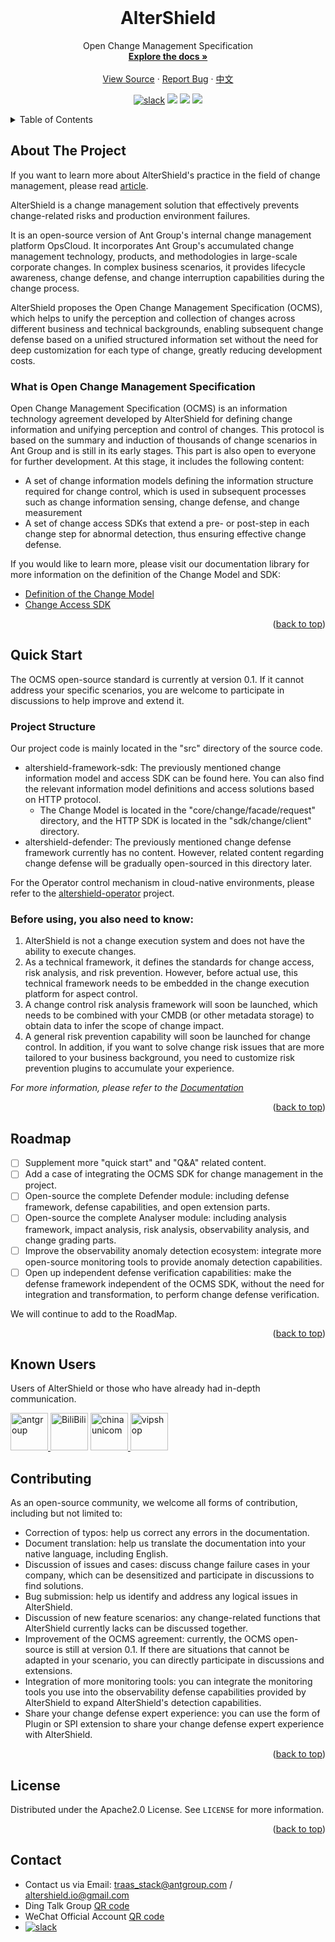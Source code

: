 <br />
<div align="center">
  <!-- <a href="https://github.com/othneildrew/Best-README-Template">
    <img src="docs/logo/logo.png" alt="Logo" width="80" height="80"/>
  </a> -->

<h1 align="center">AlterShield</h1>

  <p align="center">
    Open Change Management Specification
    <br />
    <a href="https://traas-stack.github.io/altershield-docs/"><strong>Explore the docs »</strong></a>
    <br />
    <br />
    <a href="https://github.com/traas-stack/altershield">View Source</a>
    ·
    <a href="https://github.com/traas-stack/altershield/issues/new?template=bug_report.md">Report Bug</a>
    ·
    <a href="https://github.com/traas-stack/altershield/blob/main/README-CN.md">中文</a>
  </p>
</div>

<p align="center">
  <a href="https://altershield.slack.com/"><img src="https://img.shields.io/badge/slack-AlterShield-0abd59?logo=slack" alt="slack" /></a>
  <a href="https://github.com/traas-stack/AlterShield"><img src="https://img.shields.io/github/stars/traas-stack/AlterShield?style=flat-square"></a>
  <a href="https://github.com/traas-stack/AlterShield/issues"><img src="https://img.shields.io/github/issues/traas-stack/AlterShield"></a>
  <a href=""><img src="https://img.shields.io/badge/license-Apache--2.0-green.svg"></a>
</p>

<!-- TABLE OF CONTENTS -->
<details>
  <summary>Table of Contents</summary>
  <ol>
    <li><a href="#About The Project">About The Project</a></li>
    <li><a href="#Quick Start">Quick Start</a></li>
    <li><a href="#roadmap">Roadmap</a></li>
    <li><a href="#contributing">Contributing</a></li>
    <li><a href="#license">License</a></li>
    <li><a href="#contact">Contact</a></li>
  </ol>
</details>



<!-- ABOUT THE PROJECT -->
## About The Project

If you want to learn more about AlterShield's practice in the field of change management, please read [article]().

AlterShield is a change management solution that effectively prevents change-related risks and production environment failures.

It is an open-source version of Ant Group's internal change management platform OpsCloud. It incorporates Ant Group's accumulated change management technology, products, and methodologies in large-scale corporate changes. In complex business scenarios, it provides lifecycle awareness, change defense, and change interruption capabilities during the change process.

AlterShield proposes the Open Change Management Specification (OCMS), which helps to unify the perception and collection of changes across different business and technical backgrounds, enabling subsequent change defense based on a unified structured information set without the need for deep customization for each type of change, greatly reducing development costs.

### What is Open Change Management Specification

Open Change Management Specification (OCMS) is an information technology agreement developed by AlterShield for defining change information and unifying perception and control of changes. This protocol is based on the summary and induction of thousands of change scenarios in Ant Group and is still in its early stages. This part is also open to everyone for further development. At this stage, it includes the following content:

- A set of change information models defining the information structure required for change control, which is used in subsequent processes such as change information sensing, change defense, and change measurement
- A set of change access SDKs that extend a pre- or post-step in each change step for abnormal detection, thus ensuring effective change defense.

If you would like to learn more, please visit our documentation library for more information on the definition of the Change Model and SDK:
- [Definition of the Change Model](https://traas-stack.github.io/altershield-docs/open-change-management-specification/change-model/)
- [Change Access SDK](https://traas-stack.github.io/altershield-docs/zh-CN/open-change-management-specification/change-access-sdk)

<p align="right">(<a href="#readme-top">back to top</a>)</p>

<!-- QUICK START -->
## Quick Start

The OCMS open-source standard is currently at version 0.1. If it cannot address your specific scenarios, you are welcome to participate in discussions to help improve and extend it.

### Project Structure
Our project code is mainly located in the "src" directory of the source code.

- altershield-framework-sdk: The previously mentioned change information model and access SDK can be found here. You can also find the relevant information model definitions and access solutions based on HTTP protocol.
  - The Change Model is located in the "core/change/facade/request" directory, and the HTTP SDK is located in the "sdk/change/client" directory.
- altershield-defender: The previously mentioned change defense framework currently has no content. However, related content regarding change defense will be gradually open-sourced in this directory later.

For the Operator control mechanism in cloud-native environments, please refer to the [altershield-operator](https://github.com/traas-stack/altershield-operator) project.

### Before using, you also need to know:
1. AlterShield is not a change execution system and does not have the ability to execute changes.
2. As a technical framework, it defines the standards for change access, risk analysis, and risk prevention. However, before actual use, this technical framework needs to be embedded in the change execution platform for aspect control.
3. A change control risk analysis framework will soon be launched, which needs to be combined with your CMDB (or other metadata storage) to obtain data to infer the scope of change impact.
4. A general risk prevention capability will soon be launched for change control. In addition, if you want to solve change risk issues that are more tailored to your business background, you need to customize risk prevention plugins to accumulate your experience.

_For more information, please refer to the [Documentation](https://traas-stack.github.io/altershield-docs/)_

<p align="right">(<a href="#readme-top">back to top</a>)</p>

<!-- ROADMAP -->
## Roadmap
- [ ] Supplement more "quick start" and "Q&A" related content.
- [ ] Add a case of integrating the OCMS SDK for change management in the project.
- [ ] Open-source the complete Defender module: including defense framework, defense capabilities, and open extension parts.
- [ ] Open-source the complete Analyser module: including analysis framework, impact analysis, risk analysis, observability analysis, and change grading parts.
- [ ] Improve the observability anomaly detection ecosystem: integrate more open-source monitoring tools to provide anomaly detection capabilities.
- [ ] Open up independent defense verification capabilities: make the defense framework independent of the OCMS SDK, without the need for integration and transformation, to perform change defense verification.

We will continue to add to the RoadMap.

<p align="right">(<a href="#readme-top">back to top</a>)</p>

<!-- CONTRIBUTING -->

## Known Users
Users of AlterShield or those who have already had in-depth communication.
<div>
<a href="https://www.antgroup.com/">
  <img alt="antgroup" src="https://github.com/traas-stack/altershield/blob/main/docs/logo/antgroup_logo.png" height="60" />
</a>
<img alt="BiliBili" src="https://github.com/traas-stack/altershield/blob/main/docs/logo/bilibili_logo.png" height="60" />
<a href="https://www.chinaunicom.com.cn/">
  <img alt="chinaunicom" src="https://github.com/traas-stack/altershield/blob/main/docs/logo/chinaunicom_logo.png" height="60" />
</a>
<a href="https://github.com/vipshop">
  <img alt="vipshop" src="https://github.com/traas-stack/altershield/blob/main/docs/logo/vipshop_logo.png" height="60" />
</a>
</div>

## Contributing

As an open-source community, we welcome all forms of contribution, including but not limited to:
- Correction of typos: help us correct any errors in the documentation.
- Document translation: help us translate the documentation into your native language, including English.
- Discussion of issues and cases: discuss change failure cases in your company, which can be desensitized and participate in discussions to find solutions.
- Bug submission: help us identify and address any logical issues in AlterShield.
- Discussion of new feature scenarios: any change-related functions that AlterShield currently lacks can be discussed together.
- Improvement of the OCMS agreement: currently, the OCMS open-source is still at version 0.1. If there are situations that cannot be adapted in your scenario, you can directly participate in discussions and extensions.
- Integration of more monitoring tools: you can integrate the monitoring tools you use into the observability defense capabilities provided by AlterShield to expand AlterShield's detection capabilities.
- Share your change defense expert experience: you can use the form of Plugin or SPI extension to share your change defense expert experience with AlterShield.

<p align="right">(<a href="#readme-top">back to top</a>)</p>


<!-- LICENSE -->
## License

Distributed under the Apache2.0 License. See `LICENSE` for more information.

<p align="right">(<a href="#readme-top">back to top</a>)</p>



<!-- CONTACT -->
## Contact
- Contact us via Email: traas_stack@antgroup.com / altershield.io@gmail.com
- Ding Talk Group [QR code](./docs/dingtalk.png)
- WeChat Official Account [QR code](./docs/wechat.jpg)
- <a href="https://altershield.slack.com/"><img src="https://img.shields.io/badge/slack-AlterShield-0abd59?logo=slack" alt="slack" /></a>



